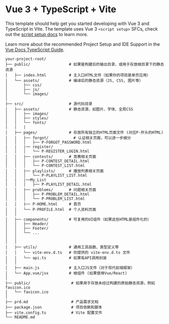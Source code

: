 # Vue 3 + TypeScript + Vite

This template should help get you started developing with Vue 3 and TypeScript in Vite. The template uses Vue 3 `<script setup>` SFCs, check out the [script setup docs](https://v3.vuejs.org/api/sfc-script-setup.html#sfc-script-setup) to learn more.

Learn more about the recommended Project Setup and IDE Support in the [Vue Docs TypeScript Guide](https://vuejs.org/guide/typescript/overview.html#project-setup).

```
your-project-root/
├── public/                 # 如果是构建后的输出目录，或用于存放根目录下的静态资源
│   ├── index.html          # 主入口HTML文件（如果你的项目是单页应用）
│   └── assets/             # 编译后的静态资源（JS, CSS, 图片等）
│       ├── css/
│       ├── js/
│       └── images/
│
├── src/                    # 源代码目录
│   ├── assets/             # 静态资源，如图片、字体、全局CSS
│   │   ├── images/
│   │   ├── styles/
│   │   └── fonts/
|   |   |
│   ├── pages/              # 存放所有独立的HTML页面文件 (对应P-开头的HTML)
│   │   ├── forgot/           # 认证相关页面，可以进一步细分
│   │   │   ├── P-FORGOT_PASSWORD.html
|   |   |── register/
│   │   │   └── P-REGISTER_LOGIN.html
│   │   ├── contests/       # 竞赛相关页面
│   │   │   ├── P-CONTEST_DETAIL.html
│   │   │   └── P-CONTEST_LIST.html
│   │   ├── playlists/      # 播放列表相关页面
│   │   │   └── P-PLAYLIST_LIST.html
|   |   |──My_List
│   │   │   ├── P-PLAYLIST_DETAIL.html
│   │   ├── problems/       # 问题相关页面
│   │   │   ├── P-PROBLEM_DETAIL.html
│   │   │   └── P-PROBLEM_LIST.html
│   │   ├── P-HOME.html     # 首页
│   │   └── P-PROFILE.html  # 个人资料页面
│   │
│   ├── components/         # 可复用的UI组件（如果这些HTML是组件化的）
│   │   ├── Header/
│   │   ├── Footer/
│   │   └── ...
│   │
│   │
│   ├── utils/              # 通用工具函数、类型定义等
│   │   └── vite-env.d.ts   # 你提供的 vite-env.d.ts 文件
│   │   └── api.ts          # 如果有API调用封装
│   │
│   ├── main.js             # 主入口JS文件（对于现代前端框架）
│   └── App.vue/jsx         # 根组件 (如果使用Vue/React)
│
├── public/                  # 如果用于存放未经过构建的原始静态资源，例如 favicon.ico
│   └── favicon.ico
│
├── prd.md                   # 产品需求文档
├── package.json             # 项目依赖和脚本
├── vite.config.ts           # Vite 配置文件
└── README.md
```